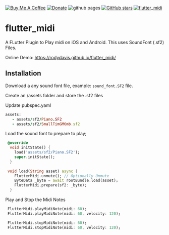 [![Buy Me A Coffee](https://img.shields.io/badge/Donate-Buy%20Me%20A%20Coffee-yellow.svg)](https://www.buymeacoffee.com/rodydavis)
[![Donate](https://img.shields.io/badge/Donate-PayPal-green.svg)](https://www.paypal.com/cgi-bin/webscr?cmd=_s-xclick&hosted_button_id=WSH3GVC49GNNJ)
![github pages](https://github.com/rodydavis/flutter_midi/workflows/github%20pages/badge.svg)
[![GitHub stars](https://img.shields.io/github/stars/rodydavis/flutter_midi?color=blue)](https://github.com/rodydavis/flutter_midi)
[![flutter_midi](https://img.shields.io/pub/v/flutter_midi.svg)](https://pub.dev/packages/flutter_midi)

# flutter_midi

A FLutter Plugin to Play midi on iOS and Android. This uses SoundFont (.sf2) Files.

Online Demo: https://rodydavis.github.io/flutter_midi/

## Installation

Download a any sound font file, example: `sound_font.SF2` file.

Create an /assets folder and store the .sf2 files

Update pubspec.yaml

``` ruby
assets:
   - assets/sf2/Piano.SF2
   - assets/sf2/SmallTimGM6mb.sf2
```
 
Load the sound font to prepare to play;

```dart
 @override
  void initState() {
    load('assets/sf2/Piano.SF2');
    super.initState();
  }
  
 void load(String asset) async {
    FlutterMidi.unmute(); // Optionally Unmute
    ByteData _byte = await rootBundle.load(asset);
    FlutterMidi.prepare(sf2: _byte);
  }
```

Play and Stop the Midi Notes

```dart
 FlutterMidi.playMidiNote(midi: 60);
 FlutterMidi.playMidiNote(midi: 60, velocity: 120);

 FlutterMidi.stopMidiNote(midi: 60);
 FlutterMidi.stopMidiNote(midi: 60, velocity: 120);
```
